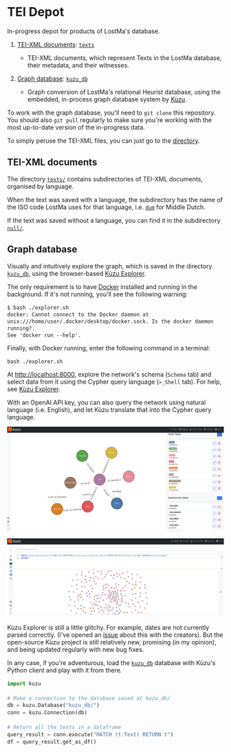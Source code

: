 # TEI Depot

In-progress depot for products of LostMa's database.

1. [TEI-XML documents](#tei-xml-documents): [`texts`](./texts/)

    - TEI-XML documents, which represent Texts in the LostMa database, their metadata, and their witnesses.

2. [Graph database](#graph-database): [`kuzu_db`](./kuzu_db/)

    - Graph conversion of LostMa's relational Heurist database, using the embedded, in-process graph database system by [Kùzu](https://kuzudb.com/).

To work with the graph database, you'll need to `git clone` this repository. You should also `git pull` regularly to make sure you're working with the most up-to-date version of the in-progress data.

To simply peruse the TEI-XML files, you can just go to the [directory](./texts/).

## TEI-XML documents

The directory [`texts/`](./texts/) contains subdirectories of TEI-XML documents, organised by language.

When the text was saved with a language, the subdirectory has the name of the ISO code LostMa uses for that language, i.e. [`dum`](./texts/dum/) for Middle Dutch.

If the text was saved without a language, you can find it in the subdirectory [`null/`](./texts/null/).

## Graph database

Visually and intuitively explore the graph, which is saved in the directory [`kuzu_db`](./kuzu_db/), using the browser-based [Kùzu Explorer](https://docs.kuzudb.com/visualization/kuzu-explorer/).

The only requirement is to have [Docker](https://docs.docker.com/desktop/) installed and running in the background. If it's not running, you'll see the following warning:

```console
$ bash ./explorer.sh
docker: Cannot connect to the Docker daemon at unix:///home/user/.docker/desktop/docker.sock. Is the docker daemon running?.
See 'docker run --help'.
```

Finally, with Docker running, enter the following command in a terminal:

```shell
bash ./explorer.sh
```

At [http://localhost:8000](http://localhost:8000/), explore the network's schema (`Schema` tab) and select data from it using the Cypher query language (`>_Shell` tab). For help, see [Kùzu Explorer](https://docs.kuzudb.com/visualization/kuzu-explorer/).

With an OpenAI API key, you can also query the network using natural language (i.e. English), and let Kùzu translate that into the Cypher query language.

![Screenshot of schema tab in Kùzu Explorer](./kuzu_screenshot_schema.png)

![Screenshot of shell tab in Kùzu Explorer](./kuzu_screenshot_shell.png)

Kùzu Explorer is still a little glitchy. For example, dates are not currently parsed correctly. (I've opened an [issue](https://github.com/kuzudb/kuzu/issues/5173) about this with the creators). But the open-source Kùzu project is still relatively new, promising (in my opinion), and being updated regularly with new bug fixes.

In any case, if you're adventurous, load the [`kuzu_db`](./kuzu_db/) database with Kùzu's Python client and play with it from there.

```python
import kuzu

# Make a connection to the database saved at kuzu_db/
db = kuzu.Database("kuzu_db/")
conn = kuzu.Connection(db)

# Return all the texts in a dataframe
query_result = conn.execute("MATCH (t:Text) RETURN t")
df = query_result.get_as_df()
```
